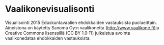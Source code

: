 # Vaalikonevisualisonti
Visualisointi 2015 Eduskuntavaalien ehdokkaiden vastauksista puolueittain. Aineistona on käytetty Sanoma Oy:n vaalikonetta (http://www.vaalikone.fi)ja Creative Commons lisenssillä (CC BY 1.0 FI) julkaistua avointa vaalikonedataa ehdokkaiden vastauksista.
